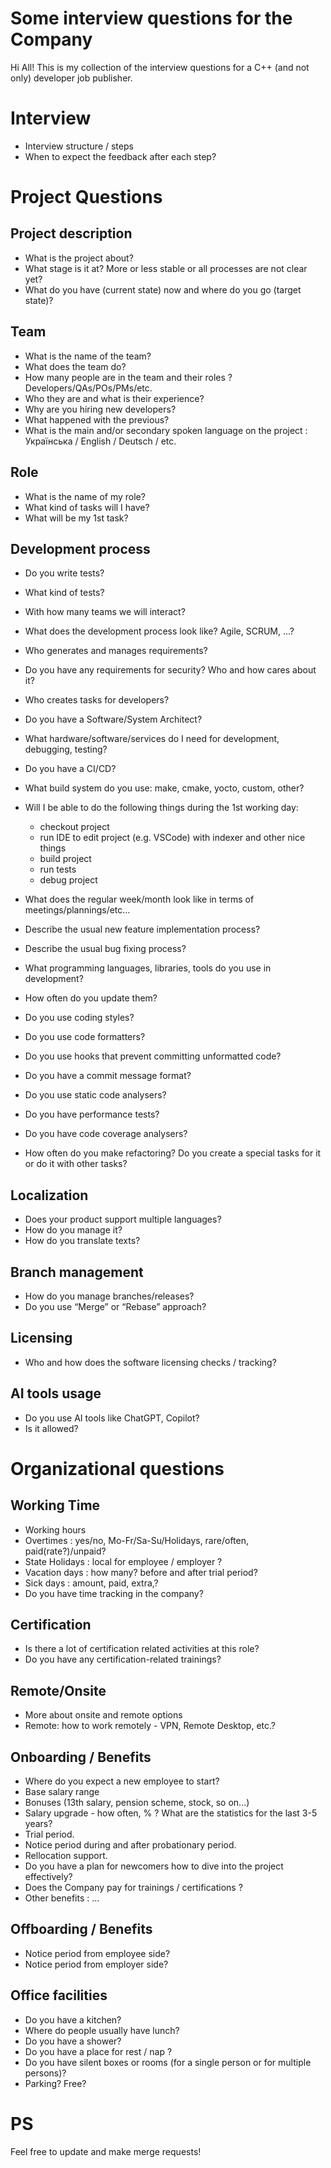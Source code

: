 Some interview questions for the Company
========================================

Hi All! 
This is my collection of the interview questions for a C++ (and not only) developer job publisher.

Interview
=========
* Interview structure / steps
* When to expect the feedback after each step?

Project Questions
==================

Project description
-------------------
* What is the project about?
* What stage is it at? More or less stable or all processes are not clear yet?
* What do you have (current state) now and where do you go (target state)?

Team
----
* What is the name of the team?
* What does the team do?
* How many people are in the team and their roles ? Developers/QAs/POs/PMs/etc.
* Who they are and what is their experience?
* Why are you hiring new developers?
* What happened with the previous?
* What is the main and/or secondary spoken language on the project : Українська / English / Deutsch / etc.

Role
----
* What is the name of my role?
* What kind of tasks will I have?
* What will be my 1st task? 

Development process
-------------------
* Do you write tests?
* What kind of tests?
* With how many teams we will interact?
* What does the development process look like? Agile, SCRUM, ...?
* Who generates and manages requirements?
* Do you have any requirements for security? Who and how cares about it?
* Who creates tasks for developers?
* Do you have a Software/System Architect?
* What hardware/software/services do I need for development, debugging, testing?
* Do you have a CI/CD?
* What build system do you use: make, cmake, yocto, custom, other?
* Will I be able to do the following things during the 1st working day:
  * checkout project
  * run IDE to edit project (e.g. VSCode) with indexer and other nice things
  * build project
  * run tests
  * debug project
    
* What does the regular week/month look like in terms of meetings/plannings/etc…

* Describe the usual new feature implementation process?
* Describe the usual bug fixing process?

* What programming languages, libraries, tools do you use in development?
* How often do you update them?

* Do you use coding styles? 
* Do you use code formatters? 
* Do you use hooks that prevent committing unformatted code? 
* Do you have a commit message format?
* Do you use static code analysers?
* Do you have performance tests?
* Do you have code coverage analysers?

* How often do you make refactoring? Do you create a special tasks for it or do it with other tasks?

Localization
------------
* Does your product support multiple languages?
* How do you manage it?
* How do you translate texts?

Branch management
-----------------
* How do you manage branches/releases? 
* Do you use “Merge” or “Rebase” approach?

Licensing
---------
* Who and how does the software licensing checks / tracking?

AI tools usage
--------------
* Do you use AI tools like ChatGPT, Copilot?
* Is it allowed?

Organizational questions
========================
Working Time
------------
* Working hours
* Overtimes : yes/no, Mo-Fr/Sa-Su/Holidays, rare/often, paid(rate?)/unpaid?
* State Holidays : local for employee / employer ?
* Vacation days : how many? before and after trial period?
* Sick days : amount, paid, extra,?
* Do you have time tracking in the company?

Certification
-------------
* Is there a lot of certification related activities at this role? 
* Do you have any certification-related trainings?

Remote/Onsite
-------------
* More about onsite and remote options
* Remote: how to work remotely - VPN, Remote Desktop, etc.?

Onboarding / Benefits
---------------------
* Where do you expect a new employee to start?
* Base salary range
* Bonuses (13th salary, pension scheme, stock, so on…)
* Salary upgrade - how often, % ? What are the statistics for the last 3-5 years?
* Trial period.
* Notice period during and after probationary period.
* Rellocation support.
* Do you have a plan for newcomers how to dive into the project effectively?
* Does the Company pay for trainings / certifications ?
* Other benefits : ...

Offboarding / Benefits
----------------------
* Notice period from employee side?
* Notice period from employer side?

Office facilities
-----------------
* Do you have a kitchen? 
* Where do people usually have lunch?
* Do you have a shower?
* Do you have a place for rest / nap ?
* Do you have silent boxes or rooms (for a single person or for multiple persons)?
* Parking? Free?


PS
==
Feel free to update and make merge requests!
